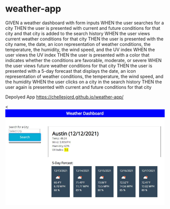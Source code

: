 # weather-app
GIVEN a weather dashboard with form inputs
WHEN the user searches for a city
THEN the user is presented with current and future conditions for that city and that city is added to the search history
WHEN the user views current weather conditions for that city
THEN the user is presented with the city name, the date, an icon representation of weather conditions, the temperature, the humidity, the wind speed, and the UV index
WHEN the user views the UV index
THEN the user is presented with a color that indicates whether the conditions are favorable, moderate, or severe
WHEN the user views future weather conditions for that city
THEN the user is presented with a 5-day forecast that displays the date, an icon representation of weather conditions, the temperature, the wind speed, and the humidity
WHEN the user clicks on a city in the search history
THEN the user again is presented with current and future conditions for that city

Depolyed App
https://chellesjord.github.io/weather-app/

<![screenshot](.\assets\Screenshot.JPG)